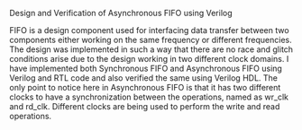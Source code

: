 Design and Verification of Asynchronous FIFO using Verilog

FIFO is a design component used for interfacing data transfer between two components either working on the same frequency or different frequencies. 
The design was implemented in such a way that there are no race and glitch conditions arise due to the design working in two different clock domains. 
I have implemented both Synchronous FIFO and Asynchronous FIFO using Verilog and RTL code and also verified the same using Verilog HDL.
The only point to notice here in Asynchronous FIFO is that it has two different clocks to have a synchronization between the operations, named as wr_clk and rd_clk.
Different clocks are being used to perform the write and read operations.
